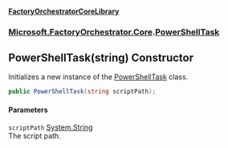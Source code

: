 #### [FactoryOrchestratorCoreLibrary](./FactoryOrchestratorCoreLibrary.md 'FactoryOrchestratorCoreLibrary')
### [Microsoft.FactoryOrchestrator.Core](./Microsoft-FactoryOrchestrator-Core.md 'Microsoft.FactoryOrchestrator.Core').[PowerShellTask](./Microsoft-FactoryOrchestrator-Core-PowerShellTask.md 'Microsoft.FactoryOrchestrator.Core.PowerShellTask')
## PowerShellTask(string) Constructor
Initializes a new instance of the [PowerShellTask](./Microsoft-FactoryOrchestrator-Core-PowerShellTask.md 'Microsoft.FactoryOrchestrator.Core.PowerShellTask') class.  
```csharp
public PowerShellTask(string scriptPath);
```
#### Parameters
<a name='Microsoft-FactoryOrchestrator-Core-PowerShellTask-PowerShellTask(string)-scriptPath'></a>
`scriptPath` [System.String](https://docs.microsoft.com/en-us/dotnet/api/System.String 'System.String')  
The script path.  
  
